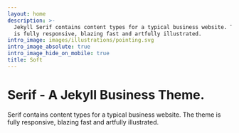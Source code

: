 ```yaml
---
layout: home
description: >-
  Jekyll Serif contains content types for a typical business website. The theme
  is fully responsive, blazing fast and artfully illustrated.
intro_image: images/illustrations/pointing.svg
intro_image_absolute: true
intro_image_hide_on_mobile: true
title: Soft
---
```


# Serif - A Jekyll Business Theme.

Serif contains content types for a typical business website. The theme is fully responsive, blazing fast and artfully illustrated.

